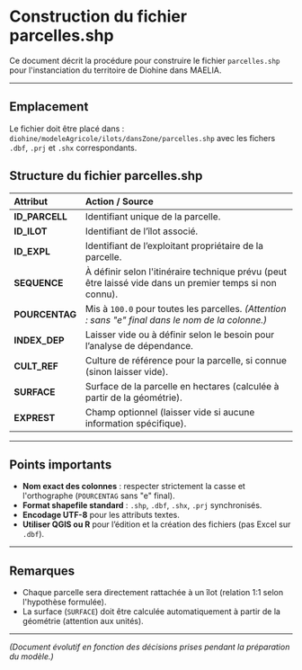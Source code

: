 # Construction du fichier parcelles.shp

Ce document décrit la procédure pour construire le fichier `parcelles.shp` pour l'instanciation du territoire de Diohine dans MAELIA.

---

## Emplacement

Le fichier doit être placé dans : `diohine/modeleAgricole/ilots/dansZone/parcelles.shp` avec les fichers `.dbf`, `.prj` et `.shx` correspondants.

## Structure du fichier parcelles.shp

| Attribut | Action / Source |
|:---------|:----------------|
| **ID_PARCELL** | Identifiant unique de la parcelle. |
| **ID_ILOT** | Identifiant de l’îlot associé. |
| **ID_EXPL** | Identifiant de l’exploitant propriétaire de la parcelle. |
| **SEQUENCE** | À définir selon l'itinéraire technique prévu (peut être laissé vide dans un premier temps si non connu). |
| **POURCENTAG** | Mis à `100.0` pour toutes les parcelles. *(Attention : sans "e" final dans le nom de la colonne.)* |
| **INDEX_DEP** | Laisser vide ou à définir selon le besoin pour l’analyse de dépendance. |
| **CULT_REF** | Culture de référence pour la parcelle, si connue (sinon laisser vide). |
| **SURFACE** | Surface de la parcelle en hectares (calculée à partir de la géométrie). |
| **EXPREST** | Champ optionnel (laisser vide si aucune information spécifique). |

---

## Points importants

- **Nom exact des colonnes** : respecter strictement la casse et l'orthographe (`POURCENTAG` sans "e" final).
- **Format shapefile standard** : `.shp`, `.dbf`, `.shx`, `.prj` synchronisés.
- **Encodage UTF-8** pour les attributs textes.
- **Utiliser QGIS ou R** pour l’édition et la création des fichiers (pas Excel sur `.dbf`).

---

## Remarques

- Chaque parcelle sera directement rattachée à un îlot (relation 1:1 selon l'hypothèse formulée).
- La surface (`SURFACE`) doit être calculée automatiquement à partir de la géométrie (attention aux unités).

---

*(Document évolutif en fonction des décisions prises pendant la préparation du modèle.)*